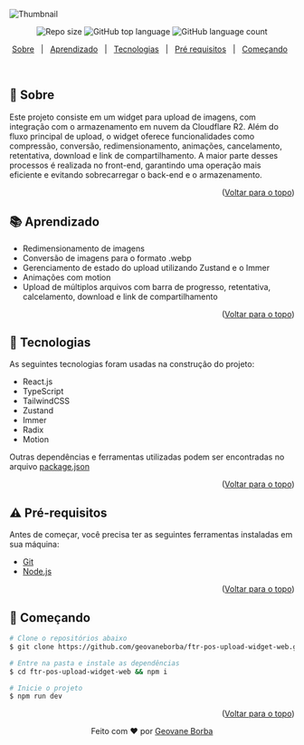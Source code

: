 ![Thumbnail](https://github.com/user-attachments/assets/be9afbb4-1efc-472a-8aca-30969adcef59)

<p align="center">
  <img alt="Repo size"  src="https://img.shields.io/github/repo-size/geovaneborba/ftr-pos-upload-widget-web?color=4f46e5&style=for-the-badge">
  <img alt="GitHub top language"  src="https://img.shields.io/github/languages/top/geovaneborba/ftr-pos-upload-widget-web?color=4f46e5&style=for-the-badge"> 
  <img alt="GitHub language count"  src="https://img.shields.io/github/languages/count/geovaneborba/ftr-pos-upload-widget-web?color=4f46e5&style=for-the-badge">
</p>

<p align="center">
  <a href="#dart-sobre">Sobre</a> &#xa0; | &#xa0;
  <a href="#books-aprendizado">Aprendizado</a> &#xa0; | &#xa0;
  <a href="#rocket-tecnologias">Tecnologias</a> &#xa0; | &#xa0;
  <a href="#warning-pré-requisitos"> Pré requisitos</a> &#xa0; | &#xa0;
  <a href="#checkered_flag-começando">Começando</a> &#xa0;
</p>

<br>

## :dart: Sobre

Este projeto consiste em um widget para upload de imagens, com integração com o armazenamento em nuvem da Cloudflare R2. Além do fluxo principal de upload, o widget oferece funcionalidades como compressão, conversão, redimensionamento, animações, cancelamento, retentativa, download e link de compartilhamento. A maior parte desses processos é realizada no front-end, garantindo uma operação mais eficiente e evitando sobrecarregar o back-end e o armazenamento.

<p align="right">(<a href="#top">Voltar para o topo</a>)</p>

## :books: Aprendizado

- Redimensionamento de imagens
- Conversão de imagens para o formato .webp
- Gerenciamento de estado do upload utilizando Zustand e o Immer
- Animações com motion
- Upload de múltiplos arquivos com barra de progresso, retentativa, calcelamento, download e link de compartilhamento

<p align="right">(<a href="#top">Voltar para o topo</a>)</p>

## :rocket: Tecnologias

As seguintes tecnologias foram usadas na construção do projeto:

- React.js
- TypeScript
- TailwindCSS
- Zustand
- Immer
- Radix 
- Motion

Outras dependências e ferramentas utilizadas podem ser encontradas no arquivo [package.json](./package.json)

<p align="right">(<a href="#top">Voltar para o topo</a>)</p>

## :warning: Pré-requisitos

Antes de começar, você precisa ter as seguintes ferramentas instaladas em sua máquina:

- [Git](https://git-scm.com)
- [Node.js](https://nodejs.org/en/)

<p align="right">(<a href="#top">Voltar para o topo</a>)</p>

## :checkered_flag: Começando

```bash
# Clone o repositórios abaixo
$ git clone https://github.com/geovaneborba/ftr-pos-upload-widget-web.git

# Entre na pasta e instale as dependências
$ cd ftr-pos-upload-widget-web && npm i

# Inicie o projeto
$ npm run dev
```

<p align="right">(<a href="#top">Voltar para o topo</a>)</p>
<p align="center">Feito com ❤️ por <a href="https://github.com/geovaneborba" target="_blank">Geovane Borba</a></p>
